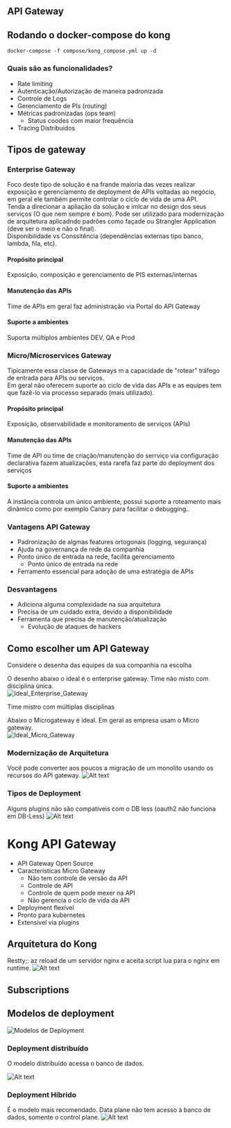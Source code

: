 ## API Gateway

## Rodando o docker-compose do kong

```
docker-compose -f compose/kong_compose.yml up -d
```

### Quais são as funcionalidades?
- Rate limiting
- Autenticação/Autorização de maneira padronizada
- Controle de Logs
- Gerenciamento de PIs (routing)
- Métricas padronizadas (ops team) 
    - Status coodes com maior frequência
- Tracing Distribuidos


## Tipos de gateway

### Enterprise Gateway
Foco deste tipo de solução é na frande maioria das vezes realizar exposição e gerenciamento de deployment de APIs voltadas ao negócio, em geral ele também permite controlar o ciclo de vida de uma API.<br />
Tenda a direcionar a apliação da solução e imlcar no design dos seus serviços (O que nem sempre é bom).
Pode ser utilizado para modernização de arquitetura aplicadndo padrões como façade ou Strangler Application (deve ser o meio e não o final). <br />
Disponibilidade vs Conssitência (dependências externas tipo banco, lambda, fila, etc).


#### Propósito principal
Exposição, composição e gerenciamento de PIS externas/internas

#### Manutenção das APIs
Time de APIs em geral faz administração via Portal do API Gateway

#### Suporte a ambientes
Suporta múltiplos ambientes DEV, QA e Prod



### Micro/Microservices Gateway
Tipicamente essa classe de Gateways m a capacidade de "rotear" tráfego de entrada para APIs ou serviços. <br />
Em geral não oferecem suporte ao ciclo de vida das APIs e as equipes tem que fazê-lo via processo separado (mais utilizado).


#### Propósito principal
Exposição, observabilidade e monitoramento de serviços (APIs)

#### Manutenção das APIs
Time de API ou time de criação/manutenção do serrviço via configuração declarativa fazem atualizações, esta rarefa faz parte do deployment dos serviços

#### Suporte a ambientes
A instância controla um único ambiente, possui suporte a roteamento mais dinâmico como por exemplo Canary para facilitar o debugging..


### Vantagens API Gateway

- Padronização de algmas features ortogonais (logging, segurança)
- Ajuda na governança de rede da companhia
- Ponto único de entrada na rede, facilita gerenciamento
    - Ponto único de entrada na rede
- Ferramento essencial para adoção de uma estratégia de APIs

### Desvantagens
- Adiciona alguma complexidade na sua arquitetura
- Precisa de um cuidado extra, devido a disponibilidade
- Ferramenta que precisa de manutenção/atualização
    - Evolução de ataques de hackers


## Como escolher um API Gateway

Considere o desenha das equipes da sua companhia na escolha

O desenho abaixo o ideal é o enterprise gateway.
Time não misto com disciplina única.<br />
![Ideal_Enterprise_Gateway](./images/image.png)

Time mistro com múltiplas disciplinas

Abaixo o Microgateway é ideal.
Em geral as empresa usam o Micro gateway.<br />
![Ideal_Micro_Gateway](./images/image-1.png)

### Modernização de Arquitetura
Você pode converter aos poucos a migração de um monolito usando os recursos do API gateway.
![Alt text](./images/image-2.png)


### Tipos de Deployment
Alguns plugins não são compatíveis com o DB less (oauth2 não funciona em DB-Less)
![Alt text](./images/tipos_de_deployment.png)

# Kong API Gateway  

- API Gateway Open Source
- Características Micro Gateway
    - Não tem controle de versão da API
    - Controle de API
    - Controle de quem pode mexer na API
    - Não gerencia o ciclo de vida da API
- Deployment flexível
- Pronto para kubernetes
- Extensível via plugins

## Arquitetura do Kong
Restty;: az reload de um servidor nginx e aceita script lua para o nginx em runtime.
![Alt text](./images/arquitetura_kong.png)

## Subscriptions

## Modelos de deployment

![Modelos de Deployment](./images/modelos_de_deployment.png.png)


### Deployment distribuído
O modelo distribuído acessa o banco de dados.

![Alt text](./images/deplyment_distribuido.png.png)

### Deployment Híbrido
É o modelo mais recomendado.
Data plane não tem acesso à banco de dados, somente o control plane.
![Alt text](./images/deployment_hibrido.png)


## 